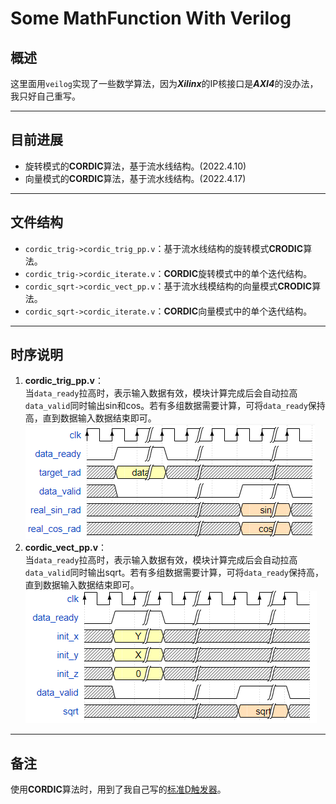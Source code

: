 # Some MathFunction With Verilog
## 概述  
这里面用`veilog`实现了一些数学算法，因为***Xilinx***的IP核接口是***AXI4***的没办法，我只好自己重写。  

---

## 目前进展
- 旋转模式的**CORDIC**算法，基于流水线结构。(2022.4.10)  
- 向量模式的**CORDIC**算法，基于流水线结构。(2022.4.17)  
    
---
  
## 文件结构
- `cordic_trig->cordic_trig_pp.v`：基于流水线结构的旋转模式**CRODIC**算法。
- `cordic_trig->cordic_iterate.v`：**CORDIC**旋转模式中的单个迭代结构。  
- `cordic_sqrt->cordic_vect_pp.v`：基于流水线模结构的向量模式**CRODIC**算法。
- `cordic_sqrt->cordic_iterate.v`：**CORDIC**向量模式中的单个迭代结构。  

---

## 时序说明
1. **cordic_trig_pp.v**：  
   当`data_ready`拉高时，表示输入数据有效，模块计算完成后会自动拉高`data_valid`同时输出sin和cos。若有多组数据需要计算，可将`data_ready`保持高，直到数据输入数据结束即可。  
![image](image/cordic_trig_pp.png)  
1. **cordic_vect_pp.v**：  
   当`data_ready`拉高时，表示输入数据有效，模块计算完成后会自动拉高`data_valid`同时输出sqrt。若有多组数据需要计算，可将`data_ready`保持高，直到数据输入数据结束即可。  
![image](image/cordic_vect_pp.png)  

---

## 备注
使用**CORDIC**算法时，用到了我自己写的[标准D触发器](https://github.com/WeChatTeam/StandardDFF.git)。